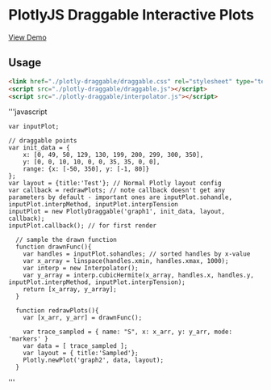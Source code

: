 # PlotlyJS Draggable Interactive Plots

[View Demo](https://amshenoy.github.io/plotlyjs-draggable)

## Usage
```HTML
<link href="./plotly-draggable/draggable.css" rel="stylesheet" type="text/css"></link>
<script src="./plotly-draggable/draggable.js"></script>
<script src="./plotly-draggable/interpolator.js"></script>
```

'''javascript
  
  	var inputPlot;
  
	// draggable points
	var init_data = {
		x: [0, 49, 50, 129, 130, 199, 200, 299, 300, 350],
		y: [0, 0, 10, 10, 0, 0, 35, 35, 0, 0],
		range: {x: [-50, 350], y: [-1, 80]}
	};
	var layout = {title:'Test'}; // Normal Plotly layout config
	var callback = redrawPlots; // note callback doesn't get any parameters by default - important ones are inputPlot.sohandle, inputPlot.interpMethod, inputPlot.interpTension
	inputPlot = new PlotlyDraggable('graph1', init_data, layout, callback);
	inputPlot.callback(); // for first render
  
	  // sample the drawn function
	  function drawnFunc(){
	    var handles = inputPlot.sohandles; // sorted handles by x-value
	    var x_array = linspace(handles.xmin, handles.xmax, 1000);
	    var interp = new Interpolator();
	    var y_array = interp.cubicHermite(x_array, handles.x, handles.y,  inputPlot.interpMethod, inputPlot.interpTension);
	    return [x_array, y_array];
	  }

	  function redrawPlots(){
	    var [x_arr, y_arr] = drawnFunc();

	    var trace_sampled = { name: "S", x: x_arr, y: y_arr, mode: 'markers' }
	    var data = [ trace_sampled ];
	    var layout = { title:'Sampled'};
	    Plotly.newPlot('graph2', data, layout);
	  }

'''
  
